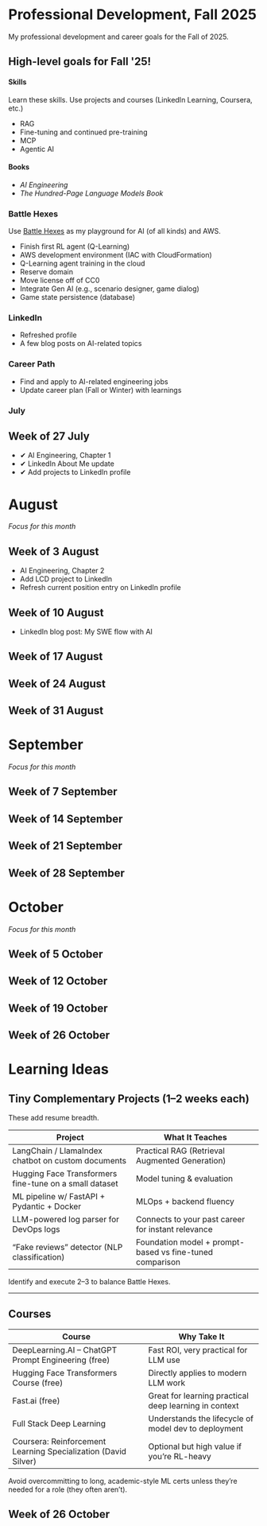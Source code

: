 # Professional Development, Fall 2025

My professional development and career goals for the Fall of 2025.

## High-level goals for Fall '25!

#### Skills
Learn these skills. Use projects and courses (LinkedIn Learning, Coursera, etc.)
- RAG
- Fine-tuning and continued pre-training
- MCP
- Agentic AI

#### Books
- _AI Engineering_
- _The Hundred-Page Language Models Book_

### Battle Hexes
Use [Battle Hexes](https://github.com/jhull123/battle-hexes) as my playground for AI (of all kinds) and AWS.
- Finish first RL agent (Q-Learning)
- AWS development environment (IAC with CloudFormation)
- Q-Learning agent training in the cloud
- Reserve domain
- Move license off of CC0
- Integrate Gen AI (e.g., scenario designer, game dialog)
- Game state persistence (database)
  
### LinkedIn
- Refreshed profile
- A few blog posts on AI-related topics

### Career Path
- Find and apply to AI-related engineering jobs
- Update career plan (Fall or Winter) with learnings

### July

## Week of 27 July

- ✔ AI Engineering, Chapter 1
- ✔ LinkedIn About Me update
- ✔ Add projects to LinkedIn profile

# August

_Focus for this month_

## Week of 3 August

- AI Engineering, Chapter 2
- Add LCD project to LinkedIn
- Refresh current position entry on LinkedIn profile

## Week of 10 August

- LinkedIn blog post: My SWE flow with AI

## Week of 17 August

## Week of 24 August

## Week of 31 August


# September

_Focus for this month_

## Week of 7 September

## Week of 14 September

## Week of 21 September

## Week of 28 September


# October

_Focus for this month_

## Week of 5 October

## Week of 12 October

## Week of 19 October

## Week of 26 October

# Learning Ideas

## Tiny Complementary Projects (1–2 weeks each)
These add resume breadth.

| Project | What It Teaches |
| --- | --- |
| LangChain / LlamaIndex chatbot on custom documents | Practical RAG (Retrieval Augmented Generation) |
| Hugging Face Transformers fine-tune on a small dataset | Model tuning & evaluation |
| ML pipeline w/ FastAPI + Pydantic + Docker | MLOps + backend fluency |
| LLM-powered log parser for DevOps logs | Connects to your past career for instant relevance |
| “Fake reviews” detector (NLP classification) | Foundation model + prompt-based vs fine-tuned comparison |

Identify and execute 2–3 to balance Battle Hexes.

---

## Courses

| Course | Why Take It |
| --- | --- |
| DeepLearning.AI – ChatGPT Prompt Engineering (free) | Fast ROI, very practical for LLM use |
| Hugging Face Transformers Course (free) | Directly applies to modern LLM work |
| Fast.ai (free) | Great for learning practical deep learning in context |
| Full Stack Deep Learning | Understands the lifecycle of model dev to deployment |
| Coursera: Reinforcement Learning Specialization (David Silver) | Optional but high value if you’re RL-heavy |

Avoid overcommitting to long, academic-style ML certs unless they’re needed for a role (they often aren’t).

## Week of 26 October

